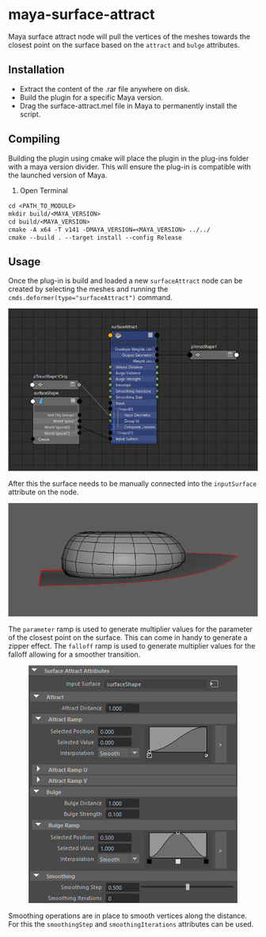 # maya-surface-attract
Maya surface attract node will pull the vertices of the meshes towards the 
closest point on the surface based on the `attract` and `bulge` attributes. 

## Installation
* Extract the content of the .rar file anywhere on disk.
* Build the plugin for a specific Maya version.
* Drag the surface-attract.mel file in Maya to permanently install the script.

## Compiling
Building the plugin using cmake will place the plugin in the plug-ins folder 
with a maya version divider. This will ensure the plug-in is compatible with 
the launched version of Maya.

1. Open Terminal
```
cd <PATH_TO_MODULE>
mkdir build/<MAYA_VERSION>
cd build/<MAYA_VERSION>
cmake -A x64 -T v141 -DMAYA_VERSION=<MAYA_VERSION> ../../
cmake --build . --target install --config Release
```

## Usage
Once the plug-in is build and loaded a new `surfaceAttract` node can be 
created by selecting the meshes and running the 
`cmds.deformer(type="surfaceAttract")` command. 

<p align="center"><img src="icons/surface-attract-network-example.png?raw=true"></p>

After this the surface needs to be manually connected into the `inputSurface` 
attribute on the node.

<p align="center"><img src="icons/surface-attract-scene-example.png?raw=true"></p>

The `parameter` ramp is used to generate multiplier values for the parameter
of the closest point on the surface. This can come in handy to generate a zipper
effect. The `falloff` ramp is used to generate multiplier values for the 
falloff allowing for a smoother transition.

<p align="center"><img src="icons/surface-attract-attribute-example.png?raw=true"></p>

Smoothing operations are in place to smooth vertices along the distance. For 
this the `smoothingStep` and `smoothingIterations` attributes can be used.